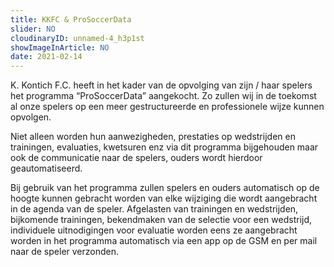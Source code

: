 ```yaml
---
title: KKFC & ProSoccerData
slider: NO 
cloudinaryID: unnamed-4_h3p1st
showImageInArticle: NO
date: 2021-02-14
---
```

K. Kontich F.C. heeft in het kader van de opvolging van zijn / haar spelers het programma “ProSoccerData” aangekocht. Zo zullen wij in de toekomst al onze spelers op een meer gestructureerde en professionele wijze kunnen opvolgen.

Niet alleen worden hun aanwezigheden, prestaties op wedstrijden en trainingen, evaluaties, kwetsuren enz via dit programma bijgehouden maar ook de communicatie naar de spelers, ouders wordt hierdoor geautomatiseerd.

Bij gebruik van het programma zullen spelers en ouders automatisch op de hoogte kunnen gebracht worden van elke wijziging die wordt aangebracht in de agenda van de speler. Afgelasten van trainingen en wedstrijden, bijkomende trainingen, bekendmaken van de selectie voor een wedstrijd, individuele uitnodigingen voor evaluatie worden eens ze aangebracht worden in het programma automatisch via een app op de GSM en per mail naar de speler verzonden.
